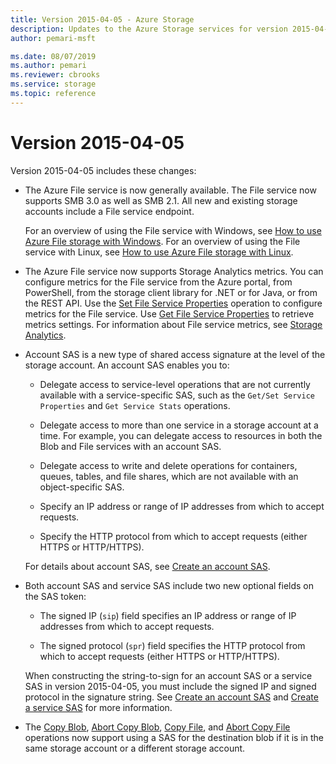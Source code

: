 ```yaml
---
title: Version 2015-04-05 - Azure Storage
description: Updates to the Azure Storage services for version 2015-04-05.
author: pemari-msft

ms.date: 08/07/2019
ms.author: pemari
ms.reviewer: cbrooks
ms.service: storage
ms.topic: reference
---
```


# Version 2015-04-05

Version 2015-04-05 includes these changes:  
  
-   The Azure File service is now generally available. The File service now supports SMB 3.0 as well as SMB 2.1. All new and existing storage accounts include a File service endpoint.  
  
     For an overview of using the File service with Windows, see [How to use Azure File storage with Windows](https://azure.microsoft.com/documentation/articles/storage-dotnet-how-to-use-files/). For an overview of using the File service with Linux, see [How to use Azure File storage with Linux](https://azure.microsoft.com/documentation/articles/storage-how-to-use-files-linux/).  
  
-   The Azure File service now supports Storage Analytics metrics. You can configure metrics for the File service from the Azure portal, from PowerShell, from the storage client library for .NET or for Java, or from the REST API. Use the [Set File Service Properties](Set-File-Service-Properties.md) operation to configure metrics for the File service. Use [Get File Service Properties](Get-File-Service-Properties.md) to retrieve metrics settings. For information about File service metrics, see [Storage Analytics](Storage-Analytics.md).  
  
-   Account SAS is a new type of shared access signature at the level of the storage account. An account SAS enables you to:  
  
    -   Delegate access to service-level operations that are not currently available with a service-specific SAS, such as the `Get/Set Service Properties` and `Get Service Stats` operations.  
  
    -   Delegate access to more than one service in a storage account at a time. For example, you can delegate access to resources in both the Blob and File services with an account SAS.  
  
    -   Delegate access to write and delete operations for containers, queues, tables, and file shares, which are not available with an object-specific SAS.  
  
    -   Specify an IP address or range of IP addresses from which to accept requests.  
  
    -   Specify the HTTP protocol from which to accept requests (either HTTPS or HTTP/HTTPS).  
  
     For details about account SAS, see [Create an account SAS](create-an-account-sas.md).  
  
-   Both account SAS and service SAS include two new optional fields on the SAS token:  
  
    -   The signed IP (`sip`) field specifies an IP address or range of IP addresses from which to accept requests.  
  
    -   The signed protocol (`spr`) field specifies the HTTP protocol from which to accept requests (either HTTPS or HTTP/HTTPS).  
  
     When constructing the string-to-sign for an account SAS or a service SAS in version 2015-04-05, you must include the signed IP and signed protocol in the signature string. See [Create an account SAS](create-an-account-sas.md) and [Create a service SAS](create-a-service-sas.md) for more information.  
  
-   The [Copy Blob](Copy-Blob.md), [Abort Copy Blob](Abort-Copy-Blob.md), [Copy File](Copy-File.md), and [Abort Copy File](Abort-Copy-File.md) operations now support using a SAS for the destination blob if it is in the same storage account or a different storage account.
